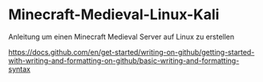 # Minecraft-Medieval-Linux-Kali
Anleitung um einen Minecraft Medieval Server auf Linux zu erstellen

https://docs.github.com/en/get-started/writing-on-github/getting-started-with-writing-and-formatting-on-github/basic-writing-and-formatting-syntax
